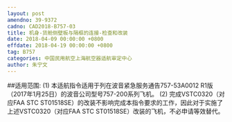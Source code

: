 ```yaml
---
layout: post
amendno: 39-9372
cadno: CAD2018-B757-03
title: 机身-货舱侧壁板与隔框的连接-检查和改装
date: 2018-04-09 00:00:00 +0800
effdate: 2018-04-19 00:00:00 +0800
tag: B757
categories: 中国民用航空上海航空器适航审定中心
author: 朱宁文
---
```


##适用范围:
(1) 本适航指令适用于列在波音紧急服务通告757-53A0012 R1版（2017年1月25日）的波音公司型号757-200系列飞机。
(2) 完成VSTC0320（对应FAA STC ST01518SE）的改装不影响完成本指令要求的工作，因此对于实施了上述VSTC0320（对应FAA STC ST01518SE）改装的飞机，不必申请等效替代。

